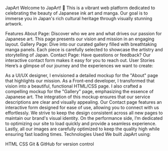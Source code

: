JapArt
Welcome to JapArt! 🌸 This is a vibrant web platform dedicated to celebrating the beauty of Japanese ink art and manga. Our goal is to immerse you in Japan's rich cultural heritage through visually stunning artwork.

Features
About Page: Discover who we are and what drives our passion for Japanese art. This page presents our vision and mission in an engaging layout.
Gallery Page: Dive into our curated gallery filled with breathtaking manga panels. Each piece is carefully selected to showcase the artistry and storytelling of Japan.
Contact Page: Have questions or feedback? Our interactive contact form makes it easy for you to reach out.
User Stories
Here’s a glimpse of our journey and the experiences we want to create:

As a UI/UX designer, I envisioned a detailed mockup for the "About" page that highlights our mission.
As a Front-end developer, I transformed that vision into a beautiful, functional HTML/CSS page.
I also crafted a compelling mockup for the "Gallery" page, emphasizing the essence of Japanese art.
The integration of this mockup ensures that our service descriptions are clear and visually appealing.
Our Contact page features an interactive form designed for ease of use, allowing you to connect with us effortlessly.
We strive to keep the design consistent across all new pages to maintain our brand's visual identity.
On the performance side, I’m dedicated to optimizing our site to load quickly and provide a seamless experience.
Lastly, all our images are carefully optimized to keep the quality high while ensuring fast loading times.
Technologies Used
We built JapArt using:

HTML
CSS
Git & GitHub for version control
